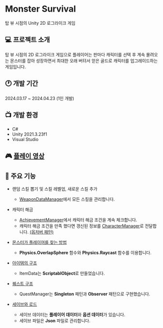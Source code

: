 # Monster Survival
탑 뷰 시점의 Unity 2D 로그라이크 게임

 ## 💻 프로젝트 소개
 탑 뷰 시점의 2D 로그라이크 게임으로 플레이어는 판마다 캐릭터를 선택 후 계속 몰려오는 몬스터를 잡아 성장하면서 최대한 오래 버텨서 얻은 골드로 캐릭터를 업그레이드하는 게임입니다.

## 🕐 개발 기간
 2024.03.17 ~ 2024.04.23 (1인 개발)

## 📺 개발 환경
 * C#
 * Unity 2021.3.23f1
 * Visual Studio

## 🎮 [플레이 영상](https://youtu.be/85Ao4Fnz07Q?si=we41TdZzw4ykdpDR)

## 📌 주요 기능
* 랜덤 스킬 뽑기 및 스킬 레벨업, 새로운 스킬 추가
  - [WeaponDataManager](https://github.com/GameBulle/Portfolio/tree/main/Monster%20Survival/Managers)에서 모든 스킬을 관리합니다.

* 캐릭터 해금
  - [AchievementManager](https://github.com/GameBulle/Portfolio/tree/main/Monster%20Survival/Managers)에서 캐릭터 해금 조건을 계속 체크합니다.
  - 캐릭터 해금 조건을 만족 했다면 갱신된 정보를 [CharacterManager](https://github.com/GameBulle/Portfolio/tree/main/Monster%20Survival/Managers)로 전달합니다.  [(옵저버 패턴)](https://github.com/GameBulle/Portfolio/tree/main/Monster%20Survival/Interface)

* [몬스터가 플레이어를 찾는 방법](https://github.com/GameBulle/Portfolio/tree/76cf2f6ca2a2eac3ab2e297b1c9cb8758df42b62/Project%20L/Monster)
   - **Physics.OverlapSphere** 함수와 **Physics.Raycast** 함수를 이용합니다.

* [아이템의 구조](https://github.com/GameBulle/Portfolio/tree/77b74f3bfe9293a1a8bc7134cc0ae5d2c898b686/Project%20L/Item)
  - ItemData는 **ScriptablObject**로 만들었습니다.
 
* [퀘스트 구조](https://github.com/GameBulle/Portfolio/tree/054b0365d7e074bbe04aa518a74d3b0f4f409740/Project%20L/Manager)
  - QuestManager는 **Singleton** 패턴과 **Observer** 패턴으로 구현했습니다.
 
* [세이브와 로드](https://github.com/GameBulle/Portfolio/tree/07eb6f5b78d449f108974489b93c03c4b5add96d/Project%20L/Option)
  - 세이브 데이터는 **플레이어 데이터**와 **옵션 데이터**가 있습니다.
  - 세이브 파일은 **Json** 파일로 관리합니다.
